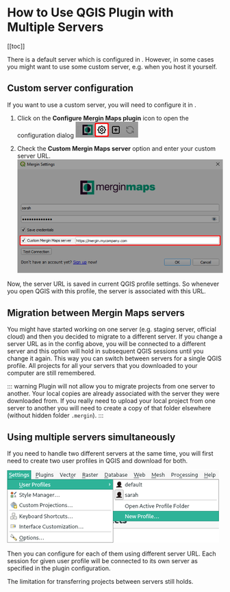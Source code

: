 # How to Use QGIS Plugin with Multiple Servers
[[toc]]

There is a default server <AppDomainNameLink /> which is configured in <QGISPluginName />. However, in some cases you might want to use some custom server, e.g. when you host it yourself.

## Custom server configuration
If you want to use a custom <MainPlatformName /> server, you will need to configure it in <QGISPluginName />.

1. Click on the **Configure Mergin Maps plugin** icon to open the configuration dialog
![configure icon](./configure-plugin.png)

2. Check the **Custom Mergin Maps server** option and enter your custom server URL.
![config dialog](./config_dialog.png)

Now, the server URL is saved in current QGIS profile settings. So whenever you open QGIS with this profile, the <MainPlatformName /> server is associated with this URL. 

## Migration between Mergin Maps servers

You might have started working on one server (e.g. staging server, official cloud) and then you decided to migrate to a different <MainPlatformName />  server. If you change a server URL as in the config above, you will be connected to a different server and this option will hold in subsequent QGIS sessions until you change it again. This way you can switch between servers for a single QGIS profile. All projects for all your servers that you downloaded to your computer are still remembered. 

::: warning
 Plugin will not allow you to migrate projects from one server to another. Your local copies are already associated with the server they were downloaded from. If you really need to upload your local project from one server to another you will need to create a copy of that folder elsewhere (without hidden folder `.mergin`).
:::

## Using multiple servers simultaneously

If you need to handle two different servers at the same time, you will first need to create two user profiles in QGIS and download <QGISPluginName /> for both.

![](./new_profile.png)

Then you can configure <QGISPluginName /> for each of them using different server URL. Each session for given user profile will be connected to its own <MainPlatformName /> server as specified in the plugin configuration.

The limitation for transferring projects between servers still holds.
